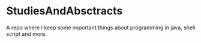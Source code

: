 # StudiesAndAbsctracts
A repo where I keep some important things about programming in java, shell script and more.
